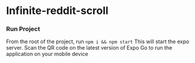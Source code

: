 # Infinite-reddit-scroll

### Run Project

From the root of the project, run `npm i && npm start`
This will start the expo server.
Scan the QR code on the latest version of Expo Go to run the application on your mobile device
